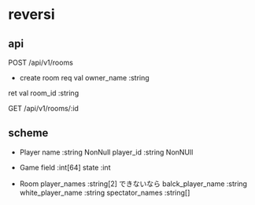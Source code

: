 # reversi

## api
POST /api/v1/rooms
- create room
req val
owner_name :string

ret val
room_id :string

GET /api/v1/rooms/:id

## scheme
- Player
name :string NonNull
player_id :string NonNUll

- Game
field :int[64]
state :int

- Room
player_names :string[2]
    できないなら
    balck_player_name :string
    white_player_name :string
spectator_names :string[]


